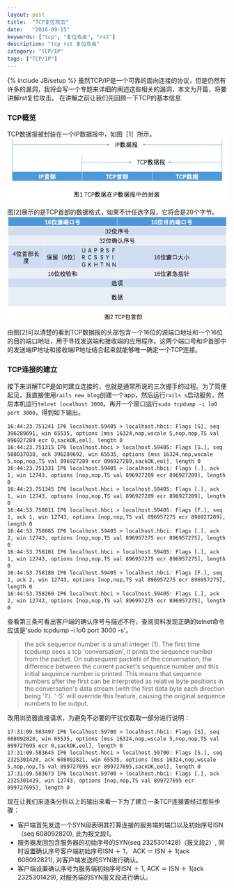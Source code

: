 ```yaml
---
layout: post
title:  "TCP复位攻击"
date:   "2016-09-15"
keywords: ["tcp", "复位攻击", "rst"]
description: "tcp rst 复位攻击"
category: "TCP/IP"
tags: ["TCP/IP"]
---
```

{% include JB/setup %}
虽然TCP/IP是一个可靠的面向连接的协议，但是仍然有许多的漏洞，我将会写一个专题来详细的阐述这些相关的漏洞，本文为开篇，将要讲解rst复位攻击。
在讲解之前让我们先回顾一下TCP的基本信息

### TCP概览

TCP数据报被封装在一个IP数据报中，如图［1］所示。
![Alt "TCP包首部"](/assets/images/2BE3318E-3915-4602-9E18-5ED74CFCD274.png)

图[2]展示的是TCP首部的数据格式，如果不计任选字段，它将会是20个字节。
![Alt "TCP数据在IP数据报中的封装"](/assets/images/438E3D81-ADF4-473C-BFED-163687225A04.png)

由图[2]可以清楚的看到TCP数据报的头部包含一个16位的源端口地址和一个16位的目的端口地址，用于寻找发送端和接收端的应用程序。这两个端口号和IP首部中的发送端IP地址和接收端IP地址结合起来就能够唯一确定一个TCP连接。

### TCP连接的建立

接下来讲解TCP是如何建立连接的，也就是通常所说的三次握手的过程。为了简便起见，我直接使用`rails new blog`创建一个app，然后运行`rails s`启动服务，然后本机运行`telnet localhost 3000`。再开一个窗口运行`sudo tcpdump -i lo0 port 3000`，得到如下输出。

    16:44:23.751241 IP6 localhost.59405 > localhost.hbci: Flags [S], seq 396289691, win 65535, options [mss 16324,nop,wscale 5,nop,nop,TS val 896927289 ecr 0,sackOK,eol], length 0
    16:44:23.751315 IP6 localhost.hbci > localhost.59405: Flags [S.], seq 588037038, ack 396289692, win 65535, options [mss 16324,nop,wscale 5,nop,nop,TS val 896927289 ecr 896927289,sackOK,eol], length 0
    16:44:23.751331 IP6 localhost.59405 > localhost.hbci: Flags [.], ack 1, win 12743, options [nop,nop,TS val 896927289 ecr 896927289], length 0
    16:44:23.751345 IP6 localhost.hbci > localhost.59405: Flags [.], ack 1, win 12743, options [nop,nop,TS val 896927289 ecr 896927289], length 0
    16:44:53.758011 IP6 localhost.hbci > localhost.59405: Flags [F.], seq 1, ack 1, win 12743, options [nop,nop,TS val 896957275 ecr 896927289], length 0
    16:44:53.758085 IP6 localhost.59405 > localhost.hbci: Flags [.], ack 2, win 12743, options [nop,nop,TS val 896957275 ecr 896957275], length 0
    16:44:53.758101 IP6 localhost.hbci > localhost.59405: Flags [.], ack 1, win 12743, options [nop,nop,TS val 896957275 ecr 896957275], length 0
    16:44:53.758188 IP6 localhost.59405 > localhost.hbci: Flags [F.], seq 1, ack 2, win 12743, options [nop,nop,TS val 896957275 ecr 896957275], length 0
    16:44:53.758260 IP6 localhost.hbci > localhost.59405: Flags [.], ack 2, win 12743, options [nop,nop,TS val 896957275 ecr 896957275], length 0

查看第三条可看出客户端的确认序号与描述不符，查阅资料发现正确的telnet命令应该是'sudo tcpdump -i lo0 port 3000 -s'。

> the ack sequence number is a small integer (1). The first time tcpdump sees a tcp 'conversation', it prints the sequence number from the packet. On subsequent packets of the conversation, the difference between the current packet's sequence number and this initial sequence number is printed. This means that sequence numbers after the first can be interpreted as relative byte positions in the conversation's data stream (with the first data byte each direction being '1'). '-S' will override this feature, causing the original sequence numbers to be output.

改用浏览器直接请求，为避免不必要的干扰仅截取一部分进行说明：

    17:31:09.583497 IP6 localhost.59700 > localhost.hbci: Flags [S], seq 608092820, win 65535, options [mss 16324,nop,wscale 5,nop,nop,TS val 899727695 ecr 0,sackOK,eol], length 0
    17:31:09.583645 IP6 localhost.hbci > localhost.59700: Flags [S.], seq 2325301428, ack 608092821, win 65535, options [mss 16324,nop,wscale 5,nop,nop,TS val 899727695 ecr 899727695,sackOK,eol], length 0
    17:31:09.583673 IP6 localhost.59700 > localhost.hbci: Flags [.], ack 2325301429, win 12743, options [nop,nop,TS val 899727695 ecr 899727695], length 0

现在让我们来逐条分析以上的输出来看一下为了建立一条TCP连接要经过那些步骤：

* 客户端首先发送一个SYN段表明其打算连接的服务端的端口以及初始序号ISN（seq 608092820), 此为报文段1。
* 服务器发回包含服务器的初始序号的SYN(seq 2325301428)（报文段2）, 同时设置确认序号客户端初始序号ISN ＋ 1， ACK ＝ ISN ＋ 1(ack 608092821), 对客户端发送的SYN进行确认。
* 客户端设置确认序号为服务端初始序号ISN ＋ 1,  ACK ＝ ISN ＋ 1(ack 2325301429), 对服务端的SYN报文段进行确认。
